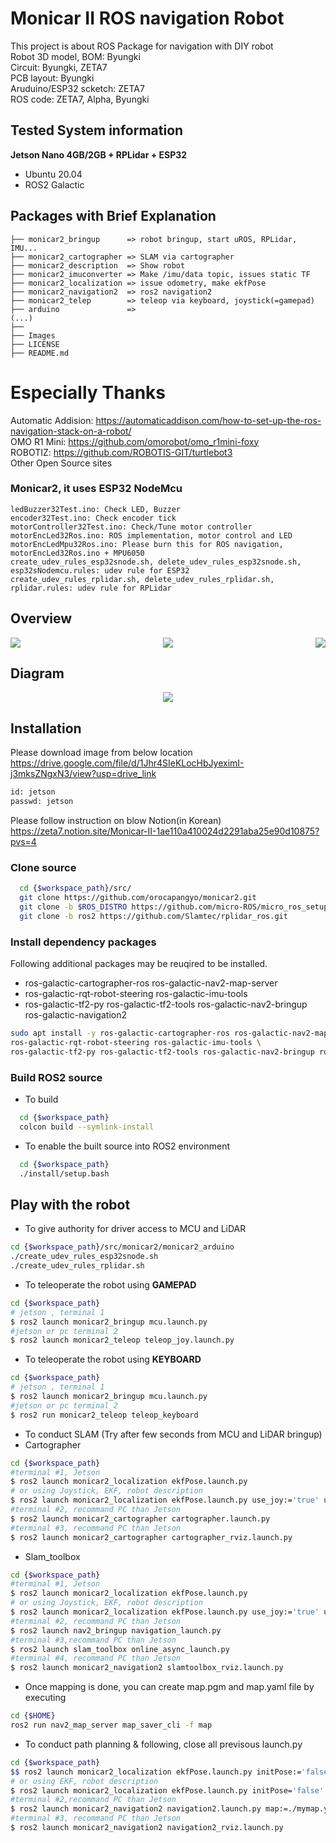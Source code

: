# Monicar II ROS navigation Robot
This project is about ROS Package for navigation with DIY robot  
Robot 3D model, BOM: Byungki  
Circuit: Byungki, ZETA7    
PCB layout: Byungki   
Aruduino/ESP32 scketch: ZETA7  
ROS code: ZETA7, Alpha, Byungki

## Tested System information

**Jetson Nano 4GB/2GB + RPLidar + ESP32**
* Ubuntu 20.04
* ROS2 Galactic

## Packages with Brief Explanation

```
├── monicar2_bringup      => robot bringup, start uROS, RPLidar, IMU...
├── monicar2_cartographer => SLAM via cartographer
├── monicar2_description  => Show robot 
├── monicar2_imuconverter => Make /imu/data topic, issues static TF
├── monicar2_localization => issue odometry, make ekfPose
├── monicar2_navigation2  => ros2 navigation2
├── monicar2_telep        => teleop via keyboard, joystick(=gamepad)
├── arduino               => 
(...)
├── 
├── Images
├── LICENSE
├── README.md
```
# Especially Thanks
Automatic Addision: https://automaticaddison.com/how-to-set-up-the-ros-navigation-stack-on-a-robot/  
OMO R1 Mini: https://github.com/omorobot/omo_r1mini-foxy    
ROBOTIZ: https://github.com/ROBOTIS-GIT/turtlebot3       
Other Open Source sites   

### Monicar2, it uses ESP32 NodeMcu
```
ledBuzzer32Test.ino: Check LED, Buzzer   
encoder32Test.ino: Check encoder tick   
motorController32Test.ino: Check/Tune motor controller   
motorEncLed32Ros.ino: ROS implementation, motor control and LED     
motorEncLedMpu32Ros.ino: Please burn this for ROS navigation, motorEncLed32Ros.ino + MPU6050   
create_udev_rules_esp32snode.sh, delete_udev_rules_esp32snode.sh, esp32sNodemcu.rules: udev rule for ESP32    
create_udev_rules_rplidar.sh, delete_udev_rules_rplidar.sh, rplidar.rules: udev rule for RPLidar   
```

## Overview   
<p align="center">
      <img src="images/monicar2_3d.png"" align="left">
      <img src="images/monicar2_3car.png">
      <img src="images/monicar2_3d1.png" align="right">
</p>

## Diagram   
<div align="center">
  <img src="images/monicar2.png">   
</div>

## Installation
Please download image from below location   
https://drive.google.com/file/d/1Jhr4SIeKLocHbJyeximI-j3mksZNgxN3/view?usp=drive_link

```bash
id: jetson
passwd: jetson
```
Please follow instruction on blow Notion(in Korean)   
https://zeta7.notion.site/Monicar-II-1ae110a410024d2291aba25e90d10875?pvs=4

### Clone source

```bash
  cd {$workspace_path}/src/
  git clone https://github.com/orocapangyo/monicar2.git
  git clone -b $ROS_DISTRO https://github.com/micro-ROS/micro_ros_setup.git
  git clone -b ros2 https://github.com/Slamtec/rplidar_ros.git
```

### Install dependency packages

Following additional packages may be reuqired to be installed.  
- ros-galactic-cartographer-ros ros-galactic-nav2-map-server 
- ros-galactic-rqt-robot-steering ros-galactic-imu-tools 
- ros-galactic-tf2-py ros-galactic-tf2-tools ros-galactic-nav2-bringup ros-galactic-navigation2
```bash
sudo apt install -y ros-galactic-cartographer-ros ros-galactic-nav2-map-server \
ros-galactic-rqt-robot-steering ros-galactic-imu-tools \
ros-galactic-tf2-py ros-galactic-tf2-tools ros-galactic-nav2-bringup ros-galactic-navigation2
```

### Build ROS2 source

- To build

```bash
  cd {$workspace_path}
  colcon build --symlink-install
```

- To enable the built source into ROS2 environment

```bash
  cd {$workspace_path}
  ./install/setup.bash
```

## Play with the robot

- To give authority for driver access to MCU and LiDAR

```bash
cd {$workspace_path}/src/monicar2/monicar2_arduino
./create_udev_rules_esp32snode.sh
./create_udev_rules_rplidar.sh
```

- To teleoperate the robot using **GAMEPAD**
```bash
cd {$workspace_path}
# jetson , terminal 1   
$ ros2 launch monicar2_bringup mcu.launch.py   
#jetson or pc terminal 2   
$ ros2 launch monicar2_teleop teleop_joy.launch.py   
```

- To teleoperate the robot using **KEYBOARD**

```bash
cd {$workspace_path}
# jetson , terminal 1
$ ros2 launch monicar2_bringup mcu.launch.py
#jetson or pc terminal 2
$ ros2 run monicar2_teleop teleop_keyboard
```

- To conduct SLAM (Try after few seconds from MCU and LiDAR bringup)
- Cartographer
```bash
cd {$workspace_path}
#terminal #1, Jetson
$ ros2 launch monicar2_localization ekfPose.launch.py 
# or using Joystick, EKF, robot description
$ ros2 launch monicar2_localization ekfPose.launch.py use_joy:='true' use_ekf:='true' use_des:='true'
#terminal #2, recommand PC than Jetson
$ ros2 launch monicar2_cartographer cartographer.launch.py
#terminal #3, recommand PC than Jetson
$ ros2 launch monicar2_cartographer cartographer_rviz.launch.py
```
- Slam_toolbox
```bash
cd {$workspace_path}
#terminal #1, Jetson
$ ros2 launch monicar2_localization ekfPose.launch.py 
# or using Joystick, EKF, robot description
$ ros2 launch monicar2_localization ekfPose.launch.py use_joy:='true' use_ekf:='true' use_des:='true'
#terminal #2, recommand PC than Jetson
$ ros2 launch nav2_bringup navigation_launch.py
#terminal #3,recommand PC than Jetson
$ ros2 launch slam_toolbox online_async_launch.py
#terminal #4, recommand PC than Jetson
$ ros2 launch monicar2_navigation2 slamtoolbox_rviz.launch.py
```

- Once mapping is done, you can create map.pgm and map.yaml file by executing

```bash
cd {$HOME}
ros2 run nav2_map_server map_saver_cli -f map
```

- To conduct path planning & following, close all previsous launch.py
```bash
cd {$workspace_path}
$$ ros2 launch monicar2_localization ekfPose.launch.py initPose:='false'
# or using EKF, robot description
$ ros2 launch monicar2_localization ekfPose.launch.py initPose='false' use_ekf:='true' use_des:='true'
#terminal #2,recommand PC than Jetson
$ ros2 launch monicar2_navigation2 navigation2.launch.py map:=./mymap.yaml
#terminal #3, recommand PC than Jetson
$ ros2 launch monicar2_navigation2 navigation2_rviz.launch.py
```